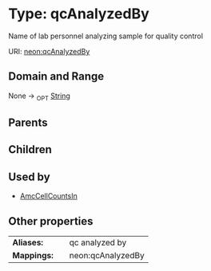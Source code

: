 
# Type: qcAnalyzedBy


Name of lab personnel analyzing sample for quality control

URI: [neon:qcAnalyzedBy](https://data.neonscience.org/qcAnalyzedBy)


## Domain and Range

None ->  <sub>OPT</sub> [String](types/String.md)

## Parents


## Children


## Used by

 * [AmcCellCountsIn](AmcCellCountsIn.md)

## Other properties

|  |  |  |
| --- | --- | --- |
| **Aliases:** | | qc analyzed by |
| **Mappings:** | | neon:qcAnalyzedBy |

